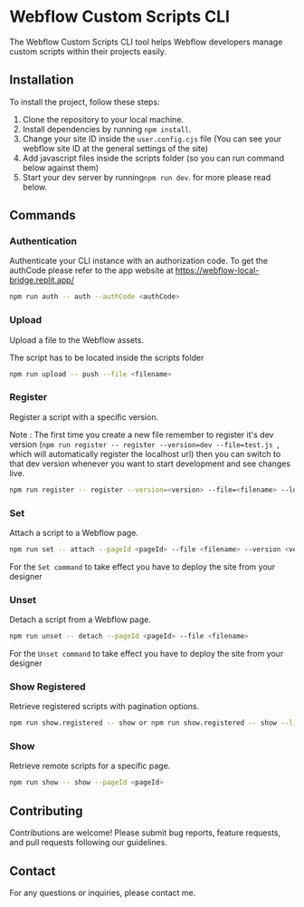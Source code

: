 # Webflow Custom Scripts CLI

The Webflow Custom Scripts CLI tool helps Webflow developers manage custom scripts within their projects easily.

## Installation

To install the project, follow these steps:

1. Clone the repository to your local machine.
2. Install dependencies by running `npm install`.
3. Change your site ID inside the `user.config.cjs` file (You can see your webflow site ID at the general settings of the site)
4. Add javascript files inside the scripts folder (so you can run command below against them)
5. Start your dev server by running`npm run dev`. for more please read below.


## Commands

### Authentication

Authenticate your CLI instance with an authorization code.
To get the authCode please refer to the app website at https://webflow-local-bridge.replit.app/

```bash
npm run auth -- auth --authCode <authCode>
```

### Upload

Upload a file to the Webflow assets.

The script has to be located inside the scripts folder

```bash
npm run upload -- push --file <filename>
```

### Register

Register a script with a specific version.

Note : The first time you create a new file remember to register it's dev version (`npm run register -- register --version=dev --file=test.js `, which will automatically register the localhost url) then you can switch to that dev version whenever you want to start development and see changes live.


```bash
npm run register -- register --version=<version> --file=<filename> --location=<location>

```

### Set

Attach a script to a Webflow page.

```bash
npm run set -- attach --pageId <pageId> --file <filename> --version <version> --location <location>
```

For the `Set command` to take effect you have to deploy the site from your designer


### Unset

Detach a script from a Webflow page.

```bash
npm run unset -- detach --pageId <pageId> --file <filename>

```
For the `Unset command` to take effect you have to deploy the site from your designer


### Show Registered

Retrieve registered scripts with pagination options.

```bash
npm run show.registered -- show or npm run show.registered -- show --limit=<limit> --offset=<offset>
```

### Show

Retrieve remote scripts for a specific page.

```bash
npm run show -- show --pageId <pageId>
```

## Contributing

Contributions are welcome! Please submit bug reports, feature requests, and pull requests following our guidelines.


## Contact

For any questions or inquiries, please contact me.

